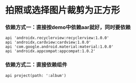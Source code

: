 # 拍照或选择图片裁剪为正方形

### 依赖方式一：直接按demo中依赖aar就好，同时要依赖
    api 'androidx.recyclerview:recyclerview:1.0.0'
    api 'androidx.cardview:cardview:1.0.0'
    api 'com.google.android.material:material:1.0.0'
    api 'androidx.appcompat:appcompat:1.0.2'

### 依赖方式二：直接依赖组件
    api project(path: ':album')
